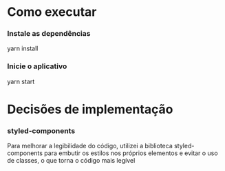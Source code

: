 # Como executar

### Instale as dependências

yarn install

### Inicie o aplicativo

yarn start


# Decisões de implementação

### styled-components
Para melhorar a legibilidade do código, utilizei a biblioteca styled-components para embutir os estilos nos próprios elementos e evitar o uso de classes, o que torna o código mais legível
